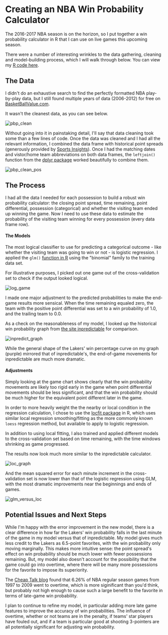 # Creating an NBA Win Probability Calculator

The 2016-2017 NBA season is on the horizon, so I put together a win probability calculator in R that I can use on live games this upcoming season.

There were a number of interesting wrinkles to the data gathering, cleaning and model-building process, which I will walk through below. You can view my [R code here](https://github.com/colekev/nba_win_prob_calc/blob/master/nba_win_prob.R).

## The Data

I didn't do an exhaustive search to find the perfectly formatted NBA play-by-play data, but I still found multiple years of data (2006-2012) for free on [BasketBallValue.com](http://basketballvalue.com/downloads.php). 

It wasn't the cleanest data, as you can see below.

![pbp_clean](https://github.com/colekev/nba_win_prob_calc/blob/master/images/pbp_preClean.png)

Without going into it in painstaking detail, I'll say that data cleaning took some than a few lines of code. Once the data was cleaned and I had all the relevant information, I combined the data frame with historical point spreads (generously provided by [Sports Insights](https://www.sportsinsights.com/)). Once I had the matching dates and vistor/home team abbreviations on both data frames, the `leftjoin()` function from the [dplyr package](https://cran.rstudio.com/web/packages/dplyr/vignettes/introduction.html) worked beautifully to combine them.

![pbp_clean_pos](https://github.com/colekev/nba_win_prob_calc/blob/master/images/pbp_posClean.png)

## The Process

I had all the data I needed for each possession to build a robust win probability calculator: the closing point spread, time remaining, point differential, possession (categorical) and whether the visiting team ended up winning the game. Now I need to use these data to estimate the probability of the visiting team winning for every possession (every data frame row).

#### The Models

The most logical classifier to use for predicting a categorical outcome - like whether the visiting team was going to win or not - is logistic regression. I applied the `glm()` [function in R](http://www.statmethods.net/advstats/glm.html) using the "binomial" family to the training data set.

For illustrative purposes, I picked out one game out of the cross-validation set to check if the output looked logical.

![log_game](https://github.com/colekev/nba_win_prob_calc/blob/master/images/nbaWinProb.png)

I made one major adjustment to the predicted probabilities to make the end-game results more sensical. When the time remaining equaled zero, the team with the positive point differential was set to a win probability of 1.0, and the trailing team to 0.0.

As a check on the reasonableness of my model, I looked up the historical win probability graph from [the site inpredictable](http://stats.inpredictable.com/nba/wpBox.php?season=2010&month=10&date=2010-10-26&gid=0021000003&pregm=odds) for comparison.

![inpredict_graph](https://github.com/colekev/nba_win_prob_calc/blob/master/images/inpredict.png)

While the general shape of the Lakers' win percentage curve on my graph (purple) mirrored that of inpredictable's, the end-of-game movements for inpredictable are much more dramatic. 

#### Adjustments

Simply looking at the game chart shows clearly that the win probability movements are likely too rigid early in the game when point differential movements should be less significant, and that the win probability should be much higher for the equivalent point different later in the game. 

In order to more heavily weight the the nearby or local condition in the regression calculation, I chose to use the [locfit package](https://cran.r-project.org/web/packages/locfit/locfit.pdf) in R, which uses similar local regression smoothing/fitting as the more commonly known `loess` regression method, but available to apply to logistic regression.

In addition to using local fitting, I also trained and applied different models to the cross-validation set based on time remaining, with the time windows shrinking as game progressed.

The results now look much more similar to the inpredictable calculator.

![loc_graph](https://github.com/colekev/nba_win_prob_calc/blob/master/images/nbaWinProbLoc_byQtr.png)

And the mean squared error for each minute increment in the cross-validation set is now lower than that of the logistic regression using GLM, with the most dramatic improvements near the beginnings and ends of games.

![glm_versus_loc](https://github.com/colekev/nba_win_prob_calc/blob/master/images/nbaWinErrorDiff.png)

## Potential Issues and Next Steps

While I'm happy with the error improvement in the new model, there is a clear difference in how far the Lakers' win probability falls in the last minute of the game in my model versus that of inpredictable. My model gives much less credit to the Lakers as 6.5-point favorites, with the win probability only moving marginally. This makes more intuitive sense: the point spread's effect on win probability should be much lower with fewer possessions remaining. But, my model also doesn't account for the possibility that the game could go into overtime, where there will be many more possessions for the favorite to impose its superiority.

The [Cheap Talk blog](https://cheaptalk.org/2009/06/10/the-overtime-spike-in-nba-basketball/) found that 6.26% of NBA regular season games from 1997 to 2009 went to overtime, which is more siginificant than you'd think, but probably not high enough to cause such a large benefit to the favorite in terms of late-game win probability.

I plan to continue to refine my model, in particular adding more late game features to improve the accuracy of win probabilities. The influence of overtime, whether or not teams are in the penalty, if teams' star players have fouled out, and if a team is particular good at shooting 3-pointers are all potentially significant for adjusting win probability.

